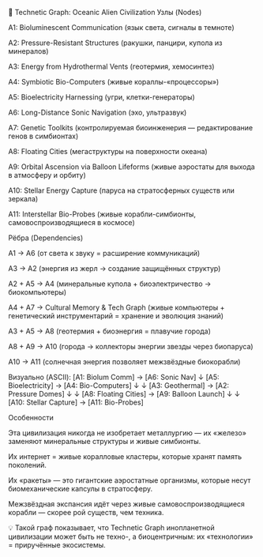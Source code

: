 🌌 Technetic Graph: Oceanic Alien Civilization
Узлы (Nodes)

A1: Bioluminescent Communication (язык света, сигналы в темноте)

A2: Pressure-Resistant Structures (ракушки, панцири, купола из минералов)

A3: Energy from Hydrothermal Vents (геотермия, хемосинтез)

A4: Symbiotic Bio-Computers (живые кораллы-«процессоры»)

A5: Bioelectricity Harnessing (угри, клетки-генераторы)

A6: Long-Distance Sonic Navigation (эхо, ультразвук)

A7: Genetic Toolkits (контролируемая биоинженерия — редактирование генов в симбионтах)

A8: Floating Cities (мегаструктуры на поверхности океана)

A9: Orbital Ascension via Balloon Lifeforms (живые аэростаты для выхода в атмосферу и орбиту)

A10: Stellar Energy Capture (паруса на стратосферных существ или зеркала)

A11: Interstellar Bio-Probes (живые корабли-симбионты, самовоспроизводящиеся в космосе)

Рёбра (Dependencies)

A1 → A6 (от света к звуку = расширение коммуникаций)

A3 → A2 (энергия из жерл → создание защищённых структур)

A2 + A5 → A4 (минеральные купола + биоэлектричество → биокомпьютеры)

A4 + A7 → Cultural Memory & Tech Graph (живые компьютеры + генетический инструментарий = хранение и эволюция знаний)

A3 + A5 → A8 (геотермия + биоэнергия = плавучие города)

A8 + A9 → A10 (города → коллекторы энергии звезды через биопаруса)

A10 → A11 (солнечная энергия позволяет межзвёздные биокорабли)

Визуально (ASCII):
[A1: Biolum Comm] → [A6: Sonic Nav]
          ↓
[A5: Bioelectricity] → [A4: Bio-Computers]
          ↓                  ↓
[A3: Geothermal] → [A2: Pressure Domes] 
          ↓                  ↓
       [A8: Floating Cities] → [A9: Balloon Launch]
                ↓                  ↓
            [A10: Stellar Capture] → [A11: Bio-Probes]

Особенности

Эта цивилизация никогда не изобретает металлургию — их «железо» заменяют минеральные структуры и живые симбионты.

Их интернет = живые коралловые кластеры, которые хранят память поколений.

Их «ракеты» — это гигантские аэростатные организмы, которые несут биомеханические капсулы в стратосферу.

Межзвёздная экспансия идёт через живые самовоспроизводящиеся корабли — скорее рой существ, чем техника.

💡 Такой граф показывает, что Technetic Graph инопланетной цивилизации может быть не техно-, а биоцентричным: их «технологии» = приручённые экосистемы.